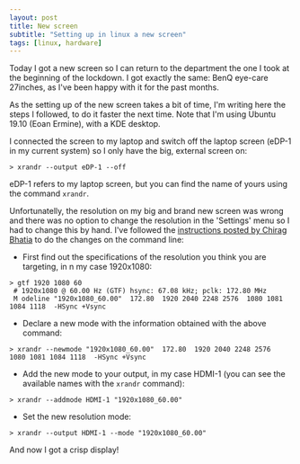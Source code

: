 ```yaml
---
layout: post
title: New screen
subtitle: "Setting up in linux a new screen"
tags: [linux, hardware]
---
```


Today I got a new screen so I can return to the department the one I took at the beginning of the lockdown. I got exactly the same: BenQ eye-care 27inches, as I've been happy with it for the past months.

As the setting up of the new screen takes a bit of time, I'm writing here the steps I followed, to do it faster the next time. Note that I'm using Ubuntu 19.10 (Eoan Ermine), with a KDE desktop.

I connected the screen to my laptop and switch off the laptop screen (eDP-1 in my current system) so I only have the big, external screen on:

```
> xrandr --output eDP-1 --off
```

eDP-1 refers to my laptop screen, but you can find the name of yours using the command `xrandr`.

Unfortunatelly, the resolution on my big and brand new screen was wrong and there was no option to change the resolution in the 'Settings' menu so I had to change this by hand. I've followed the [instructions posted by Chirag Bhatia](https://unix.stackexchange.com/a/227894) to do the changes on the command line:

 * First find out the specifications of the resolution you think you are targeting, in n my case 1920x1080:
 ```
 > gtf 1920 1080 60
  # 1920x1080 @ 60.00 Hz (GTF) hsync: 67.08 kHz; pclk: 172.80 MHz
  M odeline "1920x1080_60.00"  172.80  1920 2040 2248 2576  1080 1081 1084 1118  -HSync +Vsync

 ```
 
 * Declare a new mode with the information obtained with the above command:
 ```
 > xrandr --newmode "1920x1080_60.00"  172.80  1920 2040 2248 2576  1080 1081 1084 1118  -HSync +Vsync
 ```

* Add the new mode to your output, in my case HDMI-1 (you can see the available names with the `xrandr` command):
 ```
 > xrandr --addmode HDMI-1 "1920x1080_60.00"
 ```

* Set the new resolution mode:
 ```
 > xrandr --output HDMI-1 --mode "1920x1080_60.00"
 ```

And now I got a crisp display!